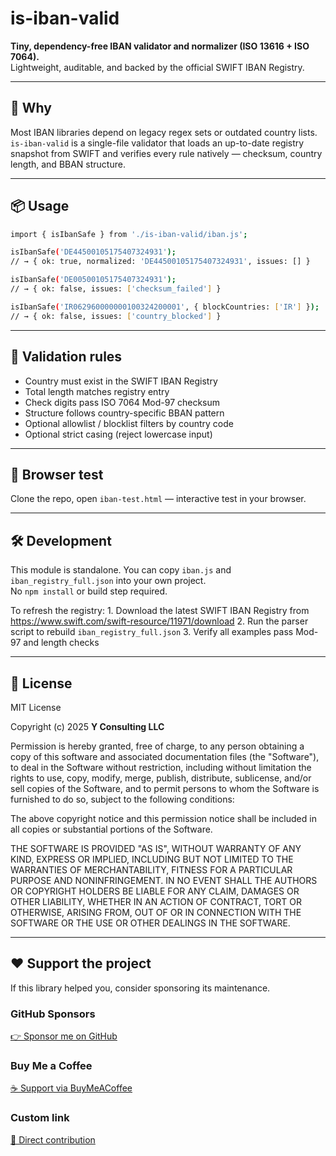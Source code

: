 # is-iban-valid

**Tiny, dependency-free IBAN validator and normalizer (ISO 13616 + ISO 7064).**  
Lightweight, auditable, and backed by the official SWIFT IBAN Registry.

---

## 🚀 Why
Most IBAN libraries depend on legacy regex sets or outdated country lists.  
`is-iban-valid` is a single-file validator that loads an up-to-date registry snapshot from SWIFT and verifies every rule natively — checksum, country length, and BBAN structure.

---

## 📦 Usage
```bash
import { isIbanSafe } from './is-iban-valid/iban.js';

isIbanSafe('DE44500105175407324931');
// → { ok: true, normalized: 'DE44500105175407324931', issues: [] }

isIbanSafe('DE00500105175407324931');
// → { ok: false, issues: ['checksum_failed'] }

isIbanSafe('IR062960000000100324200001', { blockCountries: ['IR'] });
// → { ok: false, issues: ['country_blocked'] }
```

---

## 🧩 Validation rules
-	Country must exist in the SWIFT IBAN Registry
-	Total length matches registry entry
- Check digits pass ISO 7064 Mod-97 checksum
- Structure follows country-specific BBAN pattern
- Optional allowlist / blocklist filters by country code
- Optional strict casing (reject lowercase input)

---

## 🧪 Browser test
Clone the repo, open `iban-test.html` — interactive test in your browser.

---

## 🛠 Development
This module is standalone. You can copy `iban.js` and `iban_registry_full.json` into your own project.  
No `npm install` or build step required.

To refresh the registry:
	1.	Download the latest SWIFT IBAN Registry from
https://www.swift.com/swift-resource/11971/download
	2.	Run the parser script to rebuild `iban_registry_full.json`
	3.	Verify all examples pass Mod-97 and length checks

---

## 🪪 License
MIT License  

Copyright (c) 2025 **Y Consulting LLC**

Permission is hereby granted, free of charge, to any person obtaining a copy
of this software and associated documentation files (the "Software"), to deal
in the Software without restriction, including without limitation the rights
to use, copy, modify, merge, publish, distribute, sublicense, and/or sell
copies of the Software, and to permit persons to whom the Software is
furnished to do so, subject to the following conditions:

The above copyright notice and this permission notice shall be included in
all copies or substantial portions of the Software.

THE SOFTWARE IS PROVIDED "AS IS", WITHOUT WARRANTY OF ANY KIND, EXPRESS OR
IMPLIED, INCLUDING BUT NOT LIMITED TO THE WARRANTIES OF MERCHANTABILITY,
FITNESS FOR A PARTICULAR PURPOSE AND NONINFRINGEMENT. IN NO EVENT SHALL THE
AUTHORS OR COPYRIGHT HOLDERS BE LIABLE FOR ANY CLAIM, DAMAGES OR OTHER
LIABILITY, WHETHER IN AN ACTION OF CONTRACT, TORT OR OTHERWISE, ARISING FROM,
OUT OF OR IN CONNECTION WITH THE SOFTWARE OR THE USE OR OTHER DEALINGS IN
THE SOFTWARE.

---

## ❤️ Support the project

If this library helped you, consider sponsoring its maintenance.

### GitHub Sponsors
[👉 Sponsor me on GitHub](https://github.com/sponsors/yvancg)

### Buy Me a Coffee
[☕ Support via BuyMeACoffee](https://buymeacoffee.com/yconsulting)

### Custom link
[💸 Direct contribution](https://wise.com/pay/me/yvanc7)
